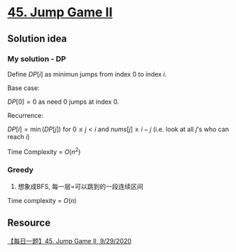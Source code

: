 # [45. Jump Game II](https://leetcode.com/problems/jump-game-ii/)

## Solution idea

### My solution - DP
Define $DP[i]$ as minimun jumps from index $0$ to index $i$.

Base case:

$DP[0] = 0$ as need $0$ jumps at index $0$.

Recurrence:

$DP[i] = \min(DP[j])$ for $0 \leq j < i$ and $nums[j] \geq i-j$ (i.e. look at all $j$'s who can reach $i$)

Time Complexity = $O(n^2)$

### Greedy
1. 想象成BFS, 每一层=可以跳到的一段连续区间

Time complexity = $O(n)$

## Resource 
[【每日一题】45. Jump Game II, 9/29/2020](https://www.youtube.com/watch?v=Ua_Vqtdd61E&ab_channel=HuifengGuan)